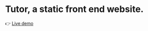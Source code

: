 # Tutor, a static front end website.


👉 [Live demo](https://tutor-a-front-end-web-dev-project.vercel.app/)